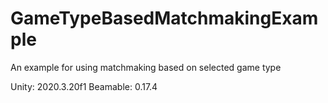 # GameTypeBasedMatchmakingExample
An example for using matchmaking based on selected game type

Unity: 2020.3.20f1
Beamable: 0.17.4
